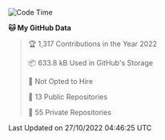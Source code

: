 <!--START_SECTION:waka-->
![Code Time](http://img.shields.io/badge/Code%20Time-3%2C204%20hrs%2035%20mins-blue)

**🐱 My GitHub Data** 

> 🏆 1,317 Contributions in the Year 2022
 > 
> 📦 633.8 kB Used in GitHub's Storage 
 > 
> 🚫 Not Opted to Hire
 > 
> 📜 13 Public Repositories 
 > 
> 🔑 55 Private Repositories  
 > 

 Last Updated on 27/10/2022 04:46:25 UTC
<!--END_SECTION:waka-->

